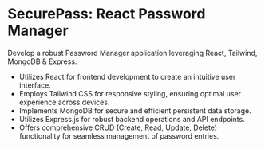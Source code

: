 # SecurePass: React Password Manager

  Develop a robust Password Manager application leveraging React, Tailwind, MongoDB & Express.

- Utilizes React for frontend development to create an intuitive user interface.
- Employs Tailwind CSS for responsive styling, ensuring optimal user experience across devices.
- Implements MongoDB for secure and efficient persistent data storage.
- Utilizes Express.js for robust backend operations and API endpoints.
- Offers comprehensive CRUD (Create, Read, Update, Delete) functionality for seamless management of password entries.



